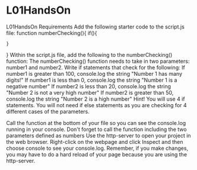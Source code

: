 # L01HandsOn
L01HandsOn
Requirements
Add the following starter code to the script.js file:
function numberChecking(){
    if(){

    }
}
Within the script.js file, add the following to the numberChecking() function:
The numberChecking() function needs to take in two parameters: number1 and number2.
Write if statements that check for the following:
If number1 is greater than 100, console.log the string "Number 1 has many digits!"
If number1 is less than 0, console.log the string "Number 1 is a negative number"
If number2 is less than 20, console.log the string "Number 2 is not a very high number"
If number2 is greater than 50, console.log the string "Number 2 is a high number"
Hint! You will use 4 if statements. You will not need if else statements as you are checking for 4 different cases of the parameters.

Call the function at the bottom of your file so you can see the console.log running in your console.
Don't forget to call the function including the two parameters defined as numbers
Use the http-server to open your project in the web browser.
Right-click on the webpage and click Inspect and then choose console to see your console.log.
Remember, if you make changes, you may have to do a hard reload of your page because you are using the http-server.
